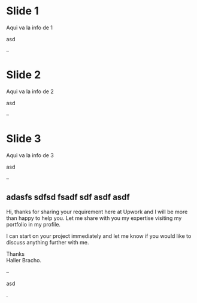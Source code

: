 <h1 id="slide-1">Slide 1</h1>
<p>Aqui va la info de 1</p>
<p>asd</p>
<p>–</p>
<h1 id="slide-2">Slide 2</h1>
<p>Aqui va la info de 2</p>
<p>asd</p>
<p>–</p>
<h1 id="slide-3">Slide 3</h1>
<p>Aqui va la info de 3</p>
<p>asd</p>
<p>–</p>
<h2 id="adasfs-sdfsd-fsadf-sdf-asdf-asdf">adasfs sdfsd fsadf sdf asdf asdf</h2>
<p>Hi, thanks for sharing your requirement here at Upwork and I will be more than happy to help you. Let me share with you my expertise visiting my portfolio in my profile.</p>
<p>I can start on your project immediately and let me know if you would like to discuss anything further with me.</p>
<p>Thanks<br>
Haller Bracho.</p>
<p>–</p>
<p>asd</p>
<p>.</p>

